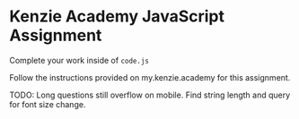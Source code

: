# Kenzie Academy JavaScript Assignment

Complete your work inside of `code.js`

Follow the instructions provided on my.kenzie.academy for this assignment.

TODO: Long questions still overflow on mobile. Find string length and query for font size change.
